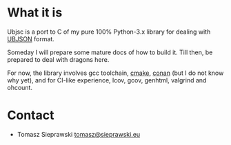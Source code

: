 What it is
==========

Ubjsc is a port to C of my pure 100% Python-3.x library for dealing with [UBJSON](http://ubjson.org/) format.

Someday I will prepare some mature docs of how to build it. Till then, be prepared to deal with dragons here.

For now, the library involves gcc toolchain, [cmake](https://cmake.org/), [conan](https://conan.io/) (but I do not know why yet), and for CI-like experience, lcov, gcov, genhtml, valgrind and ohcount.

Contact
=======

* Tomasz Sieprawski <tomasz@sieprawski.eu>

